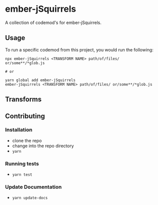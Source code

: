 # ember-jSquirrels


A collection of codemod's for ember-jSquirrels.

## Usage

To run a specific codemod from this project, you would run the following:

```
npx ember-jSquirrels <TRANSFORM NAME> path/of/files/ or/some**/*glob.js

# or

yarn global add ember-jSquirrels
ember-jSquirrels <TRANSFORM NAME> path/of/files/ or/some**/*glob.js
```

## Transforms

<!--TRANSFORMS_START-->
<!--TRANSFORMS_END-->

## Contributing

### Installation

* clone the repo
* change into the repo directory
* `yarn`

### Running tests

* `yarn test`

### Update Documentation

* `yarn update-docs`
